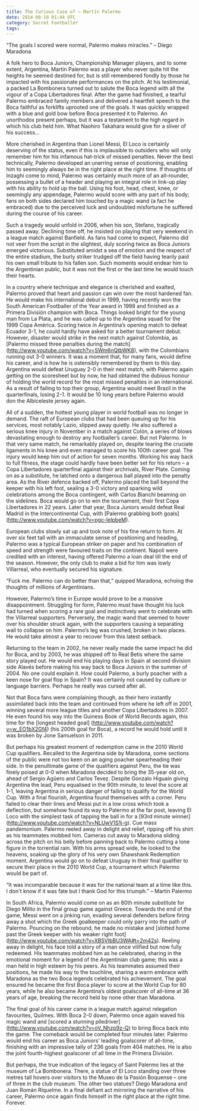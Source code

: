 ```yaml
---
title: The Curious Case of – Martín Palermo
date: 2014-08-19 01:44 UTC
category: Secret Footballer
tags:
---
```


“The goals I scored were normal, Palermo makes miracles.” – Diego Maradona

A folk hero to Boca Juniors, Championship Manager players, and to some extent, Argentina, Martín Palermo was a player who never quite hit the heights he seemed destined for, but is still remembered fondly by those he impacted with his passionate performances on the pitch. At his testimonial, a packed La Bombonera turned out to salute the Boca legend with all the vigour of a Copa Libertadores final. After the game had finished, a tearful Palermo embraced family members and delivered a heartfelt speech to the Boca faithful as forklifts uprooted one of the goals. It was quickly wrapped with a blue and gold bow before Boca presented it to Palermo. An unorthodox present perhaps, but it was a testament to the high regard in which his club held him. What Naohiro Takahara would give for a sliver of his success…

More cherished in Argentina than Lionel Messi, El Loco is certainly deserving of the status, even if this is implausible to outsiders who will only remember him for his infamous hat-trick of missed penalties. Never the best technically, Palermo developed an unerring sense of positioning, enabling him to seemingly always be in the right place at the right time. If thoughts of Inzaghi come to mind, Palermo was certainly much more of an all-rounder, possessing a bullet of a header and playing an integral role in link-up play with his ability to hold up the ball. Using his foot, head, chest, knee, or seemingly any appendage, Palermo would score with any part of his body; fans on both sides declared him touched by a magic wand (a fact he embraced) due to the perceived luck and undoubted misfortune he suffered during the course of his career.

Such a tragedy would unfold in 2006, when his son, Stefano, tragically passed away. Declining time off, he insisted on playing that very weekend in a league match against Banfield. As fans had come to expect, Palermo did not veer from the script in the slightest, duly scoring twice as Boca Juniors emerged victorious. Substituted amidst a sea of emotion and the respect of the entire stadium, the burly striker trudged off the field having tearily paid his own small tribute to his fallen son. Such moments would endear him to the Argentinian public, but it was not the first or the last time he would touch their hearts.

In a country where technique and elegance is cherished and exalted, Palermo proved that heart and passion can win over the most hardened fan. He would make his international debut in 1999, having recently won the South American Footballer of the Year award in 1998 and finished as a Primera División champion with Boca. Things looked bright for the young man from La Plata, and he was called up to the Argentina squad for the 1999 Copa América. Scoring twice in Argentina’s opening match to defeat Ecuador 3-1, he could hardly have asked for a better tournament debut. However, disaster would strike in the next match against Colombia, as [Palermo missed three penalties during the match] (http://www.youtube.com/watch?v=SWm6nQtbWK8), with the Colombians running out 3-0 winners. It was a moment that, for many fans, would define his career, and is how he is ostensibly remembered by them to this day. Argentina would defeat Uruguay 2-0 in their next match, with Palermo again getting on the scoresheet but by now, he had obtained the dubious honour of holding the world record for the most missed penalties in an international. As a result of failing to top their group, Argentina would meet Brazil in the quarterfinals, losing 2-1. It would be 10 long years before Palermo would don the Albiceleste jersey again.

All of a sudden, the hottest young player in world football was no longer in demand. The raft of European clubs that had been queuing up for his services, most notably Lazio, slipped away quietly. He also suffered a serious knee injury in November in a match against Colón, a series of blows devastating enough to destroy any footballer’s career. But not Palermo. In that very same match, he remarkably played on, despite tearing the cruciate ligaments in his knee and even managed to score his 100th career goal. The injury would keep him out of action for seven months. Working his way back to full fitness, the stage could hardly have been better set for his return – a Copa Libertadores quarterfinal against their archrivals, River Plate. Coming on as a substitute, he latched onto a dangerous ball played into the penalty area. As the River defence backed off, Palermo placed the ball beyond the keeper with his left foot, sealing a 3-0 victory and sparking wild celebrations among the Boca contingent, with Carlos Bianchi beaming on the sidelines. Boca would go on to win the tournament, their first Copa Libertadores in 22 years. Later that year, Boca Juniors would defeat Real Madrid in the Intercontinental Cup, with [Palermo grabbing both goals] (http://www.youtube.com/watch?v=pgc-lelpbeM).

European clubs slowly sat up and took note of his fine return to form. At over six feet tall with an immaculate sense of positioning and heading, Palermo was a typical European striker on paper and his combination of speed and strength were favoured traits on the continent. Napoli were credited with an interest, having offered Palermo a loan deal till the end of the season. However, the only club to make a bid for him was lowly Villarreal, who eventually secured his signature.

“Fuck me. Palermo can do better than that,” quipped Maradona, echoing the thoughts of millions of Argentinians.

However, Palermo’s time in Europe would prove to be a massive disappointment. Struggling for form, Palermo must have thought his luck had turned when scoring a rare goal and instinctively went to celebrate with the Villarreal supporters. Perversely, the magic wand that seemed to hover over his shoulder struck again, with the supporters causing a separating wall to collapse on him. Palermo’s leg was crushed, broken in two places. He would take almost a year to recover from this latest setback.

Returning to the team in 2002, he never really made the same impact he did for Boca, and by 2003, he was shipped off to Real Betis where the same story played out. He would end his playing days in Spain at second division side Alavés before making his way back to Boca Juniors in the summer of 2004. No one could explain it. How could Palermo, a burly poacher with a keen nose for goal flop in Spain? It was certainly not caused by culture or language barriers. Perhaps he really was cursed after all.

Not that Boca fans were complaining though, as their hero instantly assimilated back into the team and continued from where he left off in 2001, winning several more league titles and another Copa Libertadores in 2007. He even found his way into the Guiness Book of World Records again, this time for the [longest headed goal] (http://www.youtube.com/watch?v=w_EO1bX2Gf4) (his 200th goal for Boca), a record he would hold until it was broken by Jone Samuelson in 2011.

But perhaps his greatest moment of redemption came in the 2010 World Cup qualifiers. Recalled to the Argentina side by Maradona, some sections of the public were not too keen on an aging poacher spearheading their side. In the penultimate game of the qualifiers against Peru, the tie was finely poised at 0-0 when Maradona decided to bring the 35-year old on, ahead of Sergio Agüero and Carlos Tevez. Despite Gonzalo Higuaín giving Argentina the lead, Peru equalised in the 90th minute, to level the score at 1-1, leaving Argentina in serious danger of failing to qualify for the World Cup. With a final flourish, Argentina found themselves with a corner. Peru failed to clear their lines and Messi put in a low cross which took a deflection, but somehow found its way to Palermo at the far post, leaving El Loco with the simplest task of tapping the ball in for a [93rd minute winner] (http://www.youtube.com/watch?v=NLUwV1S1j-g). Cue mass pandemonium. Palermo reeled away in delight and relief, ripping off his shirt as his teammates mobbed him. Cameras cut away to Maradona sliding across the pitch on his belly before panning back to Palermo cutting a lone figure in the torrential rain. With his arms spread wide, he looked to the heavens, soaking up the glory of his very own Shawshank Redemption moment. Argentina would go on to defeat Uruguay in their final qualifier to secure their place in the 2010 World Cup, a tournament which Palermo would be part of.

“It was incomparable because it was for the national team at a time like this. I don't know if it was fate but I thank God for this triumph.” – Martín Palermo

In South Africa, Palermo would come on as an 80th minute substitute for Diego Milito in the final group game against Greece. Towards the end of the game, Messi went on a jinking run, evading several defenders before firing away a shot which the Greek goalkeeper could only parry into the path of Palermo. Pouncing on the rebound, he made no mistake and [slotted home past the Greek keeper with his weaker right foot] (http://www.youtube.com/watch?v=XB5VIbBU3WA#t=2m42s). Reeling away in delight, his face told a story of a man once vilified but now fully redeemed. His teammates mobbed him as he celebrated, sharing in the emotional moment for a legend of the Argentinian club game; this was a man held in high esteem by his peers. As his teammates assumed their positions, he made his way to the touchline, sharing a warm embrace with Maradona as the two Boca legends celebrated his achievement. The goal ensured he became the first Boca player to score at the World Cup for 80 years, while he also became Argentina’s oldest goalscorer of all-time at 36 years of age, breaking the record held by none other than Maradona.

The final goal of his career came in a league match against relegation favourites, Quilmes. With Boca 2-0 down, Palermo once again waved his magic wand and [scored a stunning piledriver] (http://www.youtube.com/watch?v=oV_Nhzp9z-Q) to bring Boca back into the game. The comeback would be completed four minutes later. Palermo would end his career as Boca Juniors’ leading goalscorer of all-time, finishing with an impressive tally of 236 goals from 404 matches. He is also the joint fourth-highest goalscorer of all time in the Primera División.

But perhaps, the true indication of the legacy of Saint Palermo lies at the museum of La Bombonera. There, a statue of El Loco standing over three metres tall hovers over visitors to the Museo de la Pasión Boquense – one of three in the club museum. The other two statues? Diego Maradona and Juan Román Riquelme. In a final defiant act mirroring the narrative of his career, Palermo once again finds himself in the right place at the right time. Forever.
